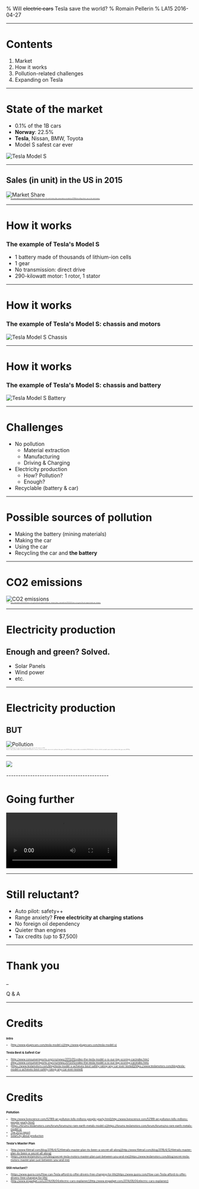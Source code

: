 % Will ~~electric cars~~ Tesla save the world?
% Romain Pellerin
% LA15 2016-04-27

-------------------------------------------

# Contents

1. Market
2. How it works
3. Pollution-related challenges
4. Expanding on Tesla

<div class="pages" />

-------------------------------------------

# State of the market

* 0.1% of the 1B cars
* **Norway**: 22.5%
* **Tesla**, Nissan, BMW, Toyota
* Model S safest car ever

<img src="assets/models.jpg" alt="Tesla Model S" class="w50"/>

<div class="pages" />

-------------------------------------------

## Sales (in unit) in the US in 2015

<img src="assets/marketshare.png" alt="Market Share" class="w80"/><br />
<span style="font-size: .2em; color: gray">Source: [http://www.statista.com/statistics/257966/best-selling-electric-cars-in-the-united-states/](http://www.statista.com/statistics/257966/best-selling-electric-cars-in-the-united-states/)</span>

<div class="pages" />

-------------------------------------------

# How it works

### The example of Tesla's Model S

* 1 battery made of thousands of lithium-ion cells
* 1 gear
* No transmission: direct drive
* 290-kilowatt motor: 1 rotor, 1 stator

<div class="pages" />

-------------------------------------------

# How it works

### The example of Tesla's Model S: chassis and motors

<img src="assets/chassis.png" alt="Tesla Model S Chassis" class="w100"/>

<div class="pages" />

-------------------------------------------

# How it works

### The example of Tesla's Model S: chassis and battery

<img src="assets/battery.jpg" alt="Tesla Model S Battery" class="w100"/>

<div class="pages" />

-------------------------------------------

# Challenges

- No pollution
    - Material extraction
    - Manufacturing
    - Driving & Charging
- Electricity production
    - How? Pollution?
    - Enough?
- Recyclable (battery & car)

<div class="pages" />

-------------------------------------------

# Possible sources of pollution

* Making the battery (mining materials)
* Making the car
* Using the car 
* Recycling the car and **the battery**

<div class="pages" />

-------------------------------------------

# CO2 emissions

<img src="assets/co2.jpg" alt="CO2 emissions" class="w70"/><br />
<span style="font-size: .2em; color: gray">Source: [https://simonwild.me/2013/03/05/how-to-be-green-lifecycle-impact-hybrids-are-cheaper/](https://simonwild.me/2013/03/05/how-to-be-green-lifecycle-impact-hybrids-are-cheaper/)</span>

-------------------------------------------

# Electricity production

## Enough and green? **Solved.**

- Solar Panels
- Wind power
- etc.



<div class="pages" />

-------------------------------------------

# Electricity production

## BUT 

<img src="assets/elec_pollution.jpg" alt="Pollution" class="w100"/>
<span style="font-size: .2em; color: gray; display: block">Estimated damages for gas (left) and electric (right) cars by US country in 2015.</span>
<span style="font-size: .2em; color: gray">Source: [http://www.citylab.com/weather/2015/06/where-electric-vehicles-actually-cause-more-pollution-than-gas-cars/397136/](http://www.citylab.com/weather/2015/06/where-electric-vehicles-actually-cause-more-pollution-than-gas-cars/397136/)</span>

<div class="pages" />

-------------------------------------------

![](assets/plan.png)

<div class="pages" />
-------------------------------------------

# Going further 

<video autoplay loop src="assets/selfdriving.mp4" ></video>

<div class="pages" />

-------------------------------------------

# Still reluctant?

- Auto pilot: safety++
- Range anxiety? **Free electricity at charging stations**
- No foreign oil dependency
- Quieter than engines
- Tax credits (up to $7,500)

<div class="pages" />

-------------------------------------------

# Thank you

_

Q & A

<div class="pages" />

-------------------------------------------

# Credits

<div style="font-size: .5em;">

### Intro

* [http://www.plugincars.com/tesla-model-s](http://www.plugincars.com/tesla-model-s)

### Tesla Best & Safest Car

- [http://www.consumerreports.org/cro/news/2013/05/video-the-tesla-model-s-is-our-top-scoring-car/index.htm](http://www.consumerreports.org/cro/news/2013/05/video-the-tesla-model-s-is-our-top-scoring-car/index.htm)
- [https://www.teslamotors.com/blog/tesla-model-s-achieves-best-safety-rating-any-car-ever-tested](https://www.teslamotors.com/blog/tesla-model-s-achieves-best-safety-rating-any-car-ever-tested)

</div>

-------------------------------------------

# Credits

<div style="font-size: .5em;">

### Pollution

- [http://www.livescience.com/52189-air-pollution-kills-millions-people-yearly.html](http://www.livescience.com/52189-air-pollution-kills-millions-people-yearly.html)
- [https://forums.teslamotors.com/forum/forums/no-rare-earth-metals-model-s](https://forums.teslamotors.com/forum/forums/no-rare-earth-metals-model-s)
- [The 2012 report](http://www.ucsusa.org/sites/default/files/legacy/assets/documents/clean_vehicles/electric-car-global-warming-emissions-report.pdf)
- [SolarCity about production](https://simonwild.me/2013/03/05/how-to-be-green-lifecycle-impact-hybrids-are-cheaper/)

### Tesla's Master Plan

- [http://www.filetrail.com/blog/2016/4/12/filetrails-master-plan-its-been-a-secret-all-along](http://www.filetrail.com/blog/2016/4/12/filetrails-master-plan-its-been-a-secret-all-along)
- [https://www.teslamotors.com/blog/secret-tesla-motors-master-plan-just-between-you-and-me](https://www.teslamotors.com/blog/secret-tesla-motors-master-plan-just-between-you-and-me)

### Still reluctant?

- [https://www.quora.com/How-can-Tesla-afford-to-offer-drivers-free-charging-for-life](https://www.quora.com/How-can-Tesla-afford-to-offer-drivers-free-charging-for-life)
- [http://www.engadget.com/2014/08/04/electric-cars-explainer/](http://www.engadget.com/2014/08/04/electric-cars-explainer/)


</div>
